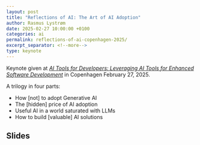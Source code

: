 ```yaml
---
layout: post
title: "Reflections of AI: The Art of AI Adoption"
author: Rasmus Lystrøm
date: 2025-02-27 10:00:00 +0100
categories: ai
permalink: reflections-of-ai-copenhagen-2025/
excerpt_separator: <!--more-->
type: keynote
---
```


Keynote given at [*AI Tools for Developers: Leveraging AI Tools for Enhanced Software Development*](https://trifork.info/ai-tools-for-developers-2025) in Copenhagen February 27, 2025.

A trilogy in four parts:

- How [not] to adopt Generative AI
- The [hidden] price of AI adoption
- Useful AI in a world saturated with LLMs
- How to build [valuable] AI solutions

<!--more-->

## Slides

<script defer class="speakerdeck-embed" data-id="d01b860f02504ff48d4e6b22764836cd" data-ratio="1.7777777777777777" src="//speakerdeck.com/assets/embed.js"></script>
